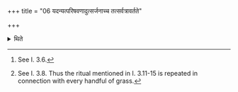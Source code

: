 +++
title = "06 यदन्यत्परिषवणादुत्सर्जनाच्च तत्सर्वत्रावर्तते"

+++

<details><summary>थिते</summary>

6. Whatever is other than “tracing an outline”[^1] and “leaving out”[^2] that is repeated everywhere (i.e. in connection with every handful of grass).  

[^1]: See I. 3.6.  

[^2]: See I. 3.8. Thus the ritual mentioned in I. 3.11-15 is repeated in connection with every handful of grass.
</details>
